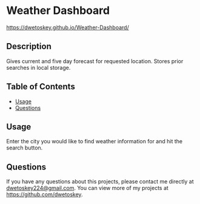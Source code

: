 # Weather Dashboard
https://dwetoskey.github.io/Weather-Dashboard/
  
  ## Description 
  Gives current and five day forecast for requested location. Stores prior searches in local storage.
  ## Table of Contents
  * [Usage](#usage)
  * [Questions](#questions)
  
  ## Usage 
  Enter the city you would like to find weather information for and hit the search button.
  ## Questions
  If you have any questions about this projects, please contact me directly at dwetoskey224@gmail.com. You can view more of my projects at https://github.com/dwetoskey.
